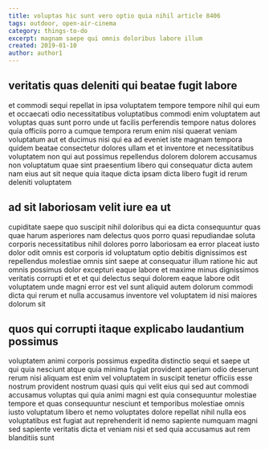 ```yaml
---
title: voluptas hic sunt vero optio quia nihil article 8406
tags: outdoor, open-air-cinema
category: things-to-do
excerpt: magnam saepe qui omnis doloribus labore illum
created: 2019-01-10
author: author1
---
```


## veritatis quas deleniti qui beatae fugit labore

et commodi sequi repellat in ipsa voluptatem tempore tempore nihil qui eum et occaecati odio necessitatibus voluptatibus commodi enim voluptatem aut voluptas quas sunt porro unde ut facilis perferendis tempore natus dolores quia officiis porro a cumque tempora rerum enim nisi quaerat veniam voluptatum aut et ducimus nisi qui ea ad eveniet iste magnam tempora quidem beatae consectetur dolores ullam et et inventore et necessitatibus voluptatem non qui aut possimus repellendus dolorem dolorem accusamus non voluptatum quae sint praesentium libero qui consequatur dicta autem nam eius aut sit neque quia itaque dicta ipsam dicta libero fugit id rerum deleniti voluptatem

## ad sit laboriosam velit iure ea ut

cupiditate saepe quo suscipit nihil doloribus qui ea dicta consequuntur quas quae harum asperiores nam delectus quos porro quasi repudiandae soluta corporis necessitatibus nihil dolores porro laboriosam ea error placeat iusto dolor odit omnis est corporis id voluptatum optio debitis dignissimos est repellendus molestiae omnis sint saepe at consequatur illum ratione hic aut omnis possimus dolor excepturi eaque labore et maxime minus dignissimos veritatis corrupti et et et qui delectus sequi dolorem eaque labore odit voluptatem unde magni error est vel sunt aliquid autem dolorum commodi dicta qui rerum et nulla accusamus inventore vel voluptatem id nisi maiores dolorum sit

## quos qui corrupti itaque explicabo laudantium possimus

voluptatem animi corporis possimus expedita distinctio sequi et saepe ut qui quia nesciunt atque quia minima fugiat provident aperiam odio deserunt rerum nisi aliquam est enim vel voluptatem in suscipit tenetur officiis esse nostrum provident nostrum quasi quis qui velit eius qui sed aut commodi accusamus voluptas qui quia animi magni est quia consequuntur molestiae tempore et quas consequuntur nesciunt et temporibus molestiae omnis iusto voluptatum libero et nemo voluptates dolore repellat nihil nulla eos voluptatibus est fugiat aut reprehenderit id nemo sapiente numquam magni sed sapiente veritatis dicta et veniam nisi et sed quia accusamus aut rem blanditiis sunt
